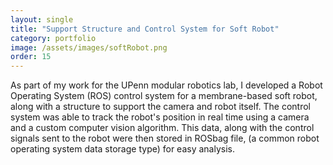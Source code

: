 ```yaml
---
layout: single
title: "Support Structure and Control System for Soft Robot"
category: portfolio 
image: /assets/images/softRobot.png
order: 15
---
```


As part of my work for the UPenn modular robotics lab, I developed a Robot Operating System (ROS) control system for a membrane-based soft robot, along with a structure to support the camera and robot itself. The control system was able to track the robot's position in real time using a camera and a custom computer vision algorithm. This data, along with the control signals sent to the robot were then stored in ROSbag file, (a common robot operating system data storage type) for easy analysis.